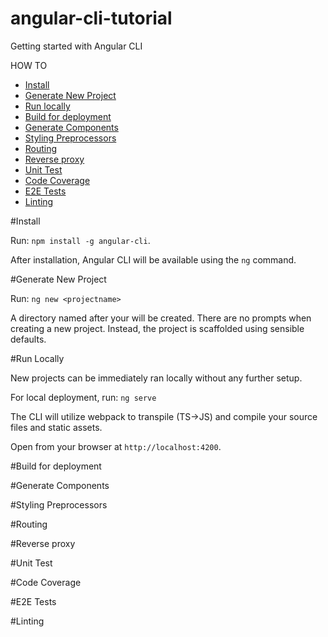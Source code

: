 # angular-cli-tutorial
Getting started with Angular CLI

HOW TO
- [Install](#install)
- [Generate New Project](#generate-new-project)
- [Run locally](#run-locally)
- [Build for deployment](#build-for-deployment)
- [Generate Components](#generate-components)
- [Styling Preprocessors](#styling-preprocessors)
- [Routing](#routing)
- [Reverse proxy](#reverse-proxy)
- [Unit Test](#unit-test)
- [Code Coverage](#code-coverage)
- [E2E Tests](#e2e-tests)
- [Linting](#linting)

#Install

Run: `npm install -g angular-cli`.

After installation, Angular CLI will be available using the `ng` command.

#Generate New Project

Run: `ng new <projectname>`

A directory named after your <projectname> will be created.  There are no prompts when creating a new project.  Instead, the project is scaffolded using sensible defaults.

#Run Locally

New projects can be immediately ran locally without any further setup.

For local deployment, run: `ng serve`

The CLI will utilize webpack to transpile (TS->JS) and compile your source files and static assets.

Open from your browser at `http://localhost:4200`.

#Build for deployment



#Generate Components

#Styling Preprocessors

#Routing 

#Reverse proxy

#Unit Test

#Code Coverage

#E2E Tests

#Linting
